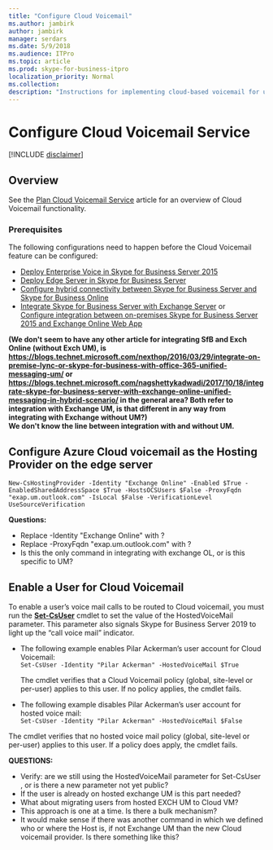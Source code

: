 ```yaml
---
title: "Configure Cloud Voicemail"
ms.author: jambirk
author: jambirk
manager: serdars
ms.date: 5/9/2018
ms.audience: ITPro
ms.topic: article
ms.prod: skype-for-business-itpro
localization_priority: Normal
ms.collection: 
description: "Instructions for implementing cloud-based voicemail for users homed on Skype for Business Server."
---
```


# Configure Cloud Voicemail Service
<!-- PM Roy Kunz  See [Set up Phone System voicemail](https://support.office.com/en-us/article/Set-up-Phone-System-voicemail-Admin-help-9c590873-b014-4df3-9e27-1bb97322a79d?ui=en-US&rs=en-US&ad=US) for alternate example. -->

[!INCLUDE [disclaimer](../disclaimer.md)]

## Overview 
See the [Plan Cloud Voicemail Service](plan-cloud-voicemail.md) article for an overview of Cloud Voicemail functionality.
 <!--See [Set up Phone System voicemail](https://support.office.com/en-us/article/Set-up-Phone-System-voicemail-Admin-help-9c590873-b014-4df3-9e27-1bb97322a79d?ui=en-US&rs=en-US&ad=US) for alternate example. -->

### Prerequisites
The following configurations need to happen before the Cloud Voicemail feature can be configured:
- [Deploy Enterprise Voice in Skype for Business Server 2015](../../SfbServer/deploy/deploy-enterprise-voice/deploy-enterprise-voice.md)
- [Deploy Edge Server in Skype for Business Server](../../SfbServer/deploy/deploy-edge-server/deploy-edge-server.md)
- [Configure hybrid connectivity between Skype for Business Server and Skype for Business Online](configure-hybrid-connectivity.md)
- [Integrate Skype for Business Server with Exchange Server](../../SfbServer/deploy/integrate-with-exchange-server/integrate-with-exchange-server.md) or <BR> [Configure integration between on-premises Skype for Business Server 2015 and Exchange Online Web App](../../SfbServer/deploy/integrate-with-exchange-server/outlook-web-app.md) 

**(We don't seem to have any other article for integrating SfB and Exch Online (without Exch UM), is https://blogs.technet.microsoft.com/nexthop/2016/03/29/integrate-on-premise-lync-or-skype-for-business-with-office-365-unified-messaging-um/  or https://blogs.technet.microsoft.com/nagshettykadwadi/2017/10/18/integrate-skype-for-business-server-with-exchange-online-unified-messaging-in-hybrid-scenario/ in the general area? Both refer to integration with Exchange UM, is that different in any way from integrating with Exchange without UM?) <br> We don't know the line between integration with and without UM.**

## Configure Azure Cloud voicemail as the Hosting Provider on the edge server 

```
New-CsHostingProvider -Identity "Exchange Online" -Enabled $True -EnabledSharedAddressSpace $True -HostsOCSUsers $False -ProxyFqdn "exap.um.outlook.com" -IsLocal $False -VerificationLevel UseSourceVerification
```
**Questions:**
- Replace -Identity "Exchange Online" with ? 
- Replace -ProxyFqdn "exap<span></span>.um.outlook.com" with ?
- Is this the only command in integrating with exchange OL, or is this specific to UM?

## Enable a User for Cloud Voicemail

To enable a user’s voice mail calls to be routed to  Cloud voicemail, you must run the **[Set-CsUser](https://docs.microsoft.com/en-us/powershell/module/skype/set-csuser?view=skype-ps)** cmdlet to set the value of the HostedVoiceMail parameter. This parameter also signals Skype for Business Server 2019 to light up the “call voice mail” indicator.

- The following example enables Pilar Ackerman’s user account for Cloud Voicemail: \
     `Set-CsUser -Identity "Pilar Ackerman" -HostedVoiceMail $True`

    The cmdlet verifies that a Cloud Voicemail policy (global, site-level or per-user) applies to this user. If no policy applies, the cmdlet fails.
- The following example disables Pilar Ackerman’s user account for hosted voice mail:  \
    `Set-CsUser -Identity "Pilar Ackerman" -HostedVoiceMail $False`


The cmdlet verifies that no hosted voice mail policy (global, site-level or per-user) applies to this user. If a policy does apply, the cmdlet fails.

**QUESTIONS:**
- Verify: are we still using the HostedVoiceMail parameter for Set-CsUser , or is there a new parameter not yet public?<br> 
- If the user is already on hosted exchange UM is this part needed?<br> 
- What about migrating users from hosted EXCH UM to Cloud VM?<br> 
- This approach is one at a time.  Is there a bulk mechanism?<br> 
- It would make sense if there was another command in which we defined who or where the Host is, if not Exchange UM than the new Cloud voicemail provider. Is there something like this?